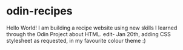 # odin-recipes
Hello World! I am building a recipe website using new skills I learned through the Odin Project about HTML. 
edit- Jan 20th, adding CSS stylesheet as requested, in my favourite colour theme :) 